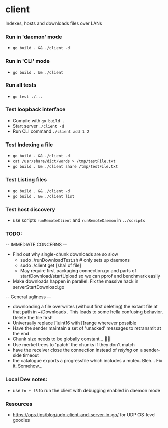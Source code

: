 # client
Indexes, hosts and downloads files over LANs

### Run in 'daemon' mode
- `go build . && ./client -d`

### Run in 'CLI' mode
- `go build . && ./client`

### Run all tests
- `go test ./...`

### Test loopback interface
- Compile with `go build .`
- Start server `./client -d`
- Run CLI command `./client add 1 2`

### Test Indexing a file
- `go build . && ./client -d`
- `cat /usr/share/dict/words > /tmp/testFile.txt`
- `go build . && ./client share /tmp/testFile.txt`

### Test Listing files
- `go build . && ./client -d`
- `go build . && ./client list`

### Test host discovery
- use scripts `runRemoteClient` and `runRemoteDaemon` in `../scripts`

### TODO:
-- IMMEDIATE CONCERNS --
- Find out why single-chunk downloads are so slow
    -  sudo ./runDownloadTest.sh     # only sets up daemons
    -  sudo ./client get [sha1 of file]
    - May require first packaging connection.go and parts of startDownload/startUpload so we can
      pprof and benchmark easily
- Make downloads happen in parallel. Fix the massive hack in serverStartDownload.go

-- General ugliness -- 
- downloading a file overwrites (without first deleting) the extant file at that path in ~/Downloads
  . This leads to some hella confusing behavior. Delete the file first!
- Universally replace []uint16 with []range wherever possible
- Have the sender maintain a set of 'unacked' messages to retransmit at the end
- Chunk size needs to be globally constant... 🤦‍♂️
- Use merkel trees to 'patch' the chunks if they don't match
- have the receiver close the connection instead of *relying* on a sender-side timeout
- the catalogue exports a progressfile which includes a mutex. Bleh... Fix it. Somehow...


### Local Dev notes:
- use `fn + f5` to run the client with debugging enabled in daemon mode

### Resources
- https://ops.tips/blog/udp-client-and-server-in-go/ for UDP OS-level goodies
